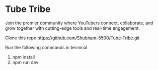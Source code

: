 
# Tube Tribe

Join the premier community where YouTubers connect, collaborate, and grow together with cutting-edge tools and real-time engagement.

Clone this repo https://github.com/Shubham-5500/Tube-Tribe.git

Run the following commands in terminal

1) npm install
2) npm run dev
